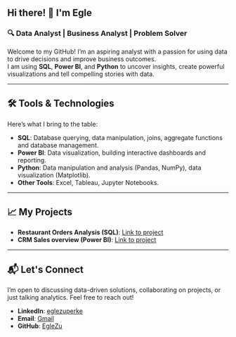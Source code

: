 
## Hi there! 👋 I'm Egle


### 🔍 Data Analyst | Business Analyst | Problem Solver

Welcome to my GitHub! I’m an aspiring analyst with a passion for using data to drive decisions and improve business outcomes. <br>
I am using **SQL**, **Power BI**, and **Python** to uncover insights, create powerful visualizations and tell compelling stories with data.

---

## 🛠 Tools & Technologies

Here’s what I bring to the table:

- **SQL**: Database querying, data manipulation, joins, aggregate functions and database management.
- **Power BI**: Data visualization, building interactive dashboards and reporting.
- **Python**: Data manipulation and analysis (Pandas, NumPy), data visualization (Matplotlib).
- **Other Tools**: Excel, Tableau, Jupyter Notebooks.

---

## 📈 My Projects

- **Restaurant Orders Analysis (SQL)**: [Link to project](https://github.com/EgleZu/Restaurant-orders-analysis)
- **CRM Sales overview (Power BI)**: [Link to project](https://github.com/EgleZu/CRM-Sales-overview)

---

## 📬 Let's Connect

I’m open to discussing data-driven solutions, collaborating on projects, or just talking analytics. Feel free to reach out!

- **LinkedIn**: [eglezuperke](https://www.linkedin.com/in/eglezuperke/)
- **Email**: [Gmail](egle.zuperke@gmail.com)
- **GitHub**: [EgleZu](https://github.com/EgleZu/)





<!---

- 👋 Hi, I’m @EgleZu
- 👀 I’m interested in ...
- 🌱 I’m currently learning ...
- 💞️ I’m looking to collaborate on ...
- 📫 How to reach me ...
- 😄 Pronouns: ...
- ⚡ Fun fact: ...

EgleZu/EgleZu is a ✨ special ✨ repository because its `README.md` (this file) appears on your GitHub profile.
You can click the Preview link to take a look at your changes.
--->
